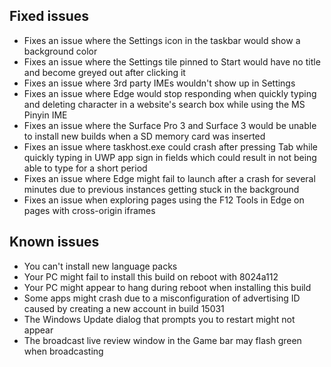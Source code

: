 ## Fixed issues
- Fixes an issue where the Settings icon in the taskbar would show a background color
- Fixes an issue where the Settings tile pinned to Start would have no title and become greyed out after clicking it
- Fixes an issue where 3rd party IMEs wouldn't show up in Settings
- Fixes an issue where Edge would stop responding when quickly typing and deleting character in a website's search box while using the MS Pinyin IME
- Fixes an issue where the Surface Pro 3 and Surface 3 would be unable to install new builds when a SD memory card was inserted
- Fixes an issue where taskhost.exe could crash after pressing Tab while quickly typing in UWP app sign in fields which could result in not being able to type for a short period
- Fixes an issue where Edge might fail to launch after a crash for several minutes due to previous instances getting stuck in the background
- Fixes an issue when exploring pages using the F12 Tools in Edge on pages with cross-origin iframes

## Known issues
- You can't install new language packs
- Your PC might fail to install this build on reboot with 8024a112
- Your PC might appear to hang during reboot when installing this build
- Some apps might crash due to a misconfiguration of advertising ID caused by creating a new account in build 15031
- The Windows Update dialog that prompts you to restart might not appear
- The broadcast live review window in the Game bar may flash green when broadcasting
